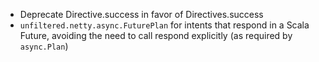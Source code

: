 * Deprecate Directive.success in favor of Directives.success
* `unfiltered.netty.async.FuturePlan` for intents that respond in a
  Scala Future, avoiding the need to call respond explicitly (as
  required by `async.Plan`)
